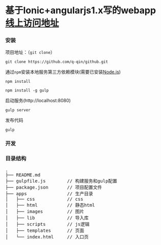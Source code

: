 # 基于Ionic+angularjs1.x写的webapp [线上访问地址](http://juzi.3keji.com/)


### 安装

项目地址：（`git clone`）

```shell
git clone https://github.com/q-qin/github.git
```

通过`npm`安装本地服务第三方依赖模块(需要已安装[Node.js](https://nodejs.org/))

```
npm install
```
```
npm install -g gulp
```

启动服务(http://localhost:8080)

```
gulp server
```

发布代码
```
gulp
```

### 开发

### 目录结构
<pre>
.
├── README.md           
├── gulpfile.js        // 构建服务和gulp配置
├── package.json       // 项目配置文件
├── apps               // 生产目录
│   ├── css            // css
│   ├── html	       // 静态html
│   ├── images         // 图片
│   ├── lib            // 导入库
│   ├── scripts        // js逻辑
│   ├── templates      // 页面
│   └── index.html     // 入口页
</pre>


